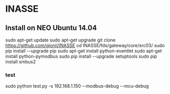 # INASSE

## Install on NEO Ubuntu 14.04

sudo apt-get update
sudo apt-get upgrade
git clone https://github.com/gionji/INASSE
cd INASSE/fds/gateway/core/src03/
sudo pip install --upgrade pip
sudo apt-get install python-eventlet
sudo apt-get install python-pymodbus
sudo pip install --upgrade setuptools
sudo pip install smbus2

### test
sudo python test.py -s 192.168.1.150 --modbus-debug --mcu-debug
